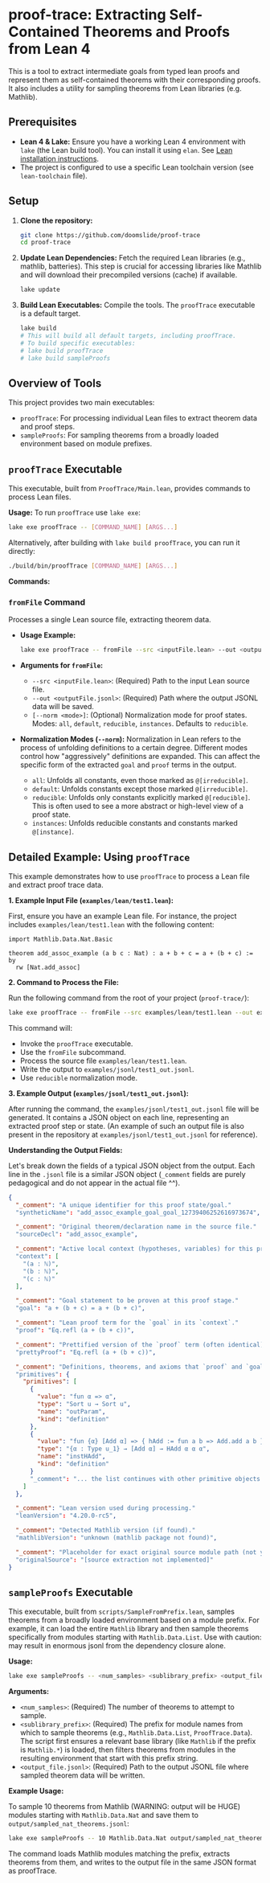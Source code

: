 # proof-trace: Extracting Self-Contained Theorems and Proofs from Lean 4

This is a tool to extract intermediate goals from typed lean proofs and represent them as self-contained theorems with their corresponding proofs. It also includes a utility for sampling theorems from Lean libraries (e.g. Mathlib).

## Prerequisites

*   **Lean 4 & Lake:** Ensure you have a working Lean 4 environment with `lake` (the Lean build tool). You can install it using `elan`. See [Lean installation instructions](https://leanprover-community.github.io/install/linux.html).
*   The project is configured to use a specific Lean toolchain version (see `lean-toolchain` file).

## Setup

1.  **Clone the repository:**
    ```bash
    git clone https://github.com/doomslide/proof-trace
    cd proof-trace
    ```

2.  **Update Lean Dependencies:** Fetch the required Lean libraries (e.g., mathlib, batteries). This step is crucial for accessing libraries like Mathlib and will download their precompiled versions (cache) if available.
    ```bash
    lake update
    ```

3.  **Build Lean Executables:** Compile the tools. The `proofTrace` executable is a default target.
    ```bash
    lake build
    # This will build all default targets, including proofTrace.
    # To build specific executables:
    # lake build proofTrace
    # lake build sampleProofs
    ```

## Overview of Tools

This project provides two main executables:
*   `proofTrace`: For processing individual Lean files to extract theorem data and proof steps.
*   `sampleProofs`: For sampling theorems from a broadly loaded environment based on module prefixes.

## `proofTrace` Executable

This executable, built from `ProofTrace/Main.lean`, provides commands to process Lean files.

**Usage:**
To run `proofTrace` use `lake exe`:
```bash
lake exe proofTrace -- [COMMAND_NAME] [ARGS...]
```
Alternatively, after building with `lake build proofTrace`, you can run it directly:
```bash
./build/bin/proofTrace [COMMAND_NAME] [ARGS...]
```

**Commands:**

### `fromFile` Command
Processes a single Lean source file, extracting theorem data.

*   **Usage Example:**
    ```bash
    lake exe proofTrace -- fromFile --src <inputFile.lean> --out <outputFile.jsonl> [--norm <mode>]
    ```
*   **Arguments for `fromFile`:**
    *   `--src <inputFile.lean>`: (Required) Path to the input Lean source file.
    *   `--out <outputFile.jsonl>`: (Required) Path where the output JSONL data will be saved.
    *   `[--norm <mode>]`: (Optional) Normalization mode for proof states. Modes: `all`, `default`, `reducible`, `instances`. Defaults to `reducible`.

*   **Normalization Modes (`--norm`):**
    Normalization in Lean refers to the process of unfolding definitions to a certain degree. Different modes control how "aggressively" definitions are expanded. This can affect the specific form of the extracted `goal` and `proof` terms in the output.
    *   `all`: Unfolds all constants, even those marked as `@[irreducible]`.
    *   `default`: Unfolds constants except those marked `@[irreducible]`.
    *   `reducible`: Unfolds only constants explicitly marked `@[reducible]`. This is often used to see a more abstract or high-level view of a proof state.
    *   `instances`: Unfolds reducible constants and constants marked `@[instance]`.

## Detailed Example: Using `proofTrace`

This example demonstrates how to use `proofTrace` to process a Lean file and extract proof trace data.

**1. Example Input File (`examples/lean/test1.lean`):**

First, ensure you have an example Lean file. For instance, the project includes `examples/lean/test1.lean` with the following content:

```lean
import Mathlib.Data.Nat.Basic

theorem add_assoc_example (a b c : Nat) : a + b + c = a + (b + c) := by
  rw [Nat.add_assoc]
```

**2. Command to Process the File:**

Run the following command from the root of your project (`proof-trace/`):
```bash
lake exe proofTrace -- fromFile --src examples/lean/test1.lean --out examples/jsonl/test1_out.jsonl --norm reducible
```

This command will:
*   Invoke the `proofTrace` executable.
*   Use the `fromFile` subcommand.
*   Process the source file `examples/lean/test1.lean`.
*   Write the output to `examples/jsonl/test1_out.jsonl`.
*   Use `reducible` normalization mode.

**3. Example Output (`examples/jsonl/test1_out.jsonl`):**

After running the command, the `examples/jsonl/test1_out.jsonl` file will be generated. It contains a JSON object on each line, representing an extracted proof step or state.
(An example of such an output file is also present in the repository at `examples/jsonl/test1_out.jsonl` for reference).

**Understanding the Output Fields:**

Let's break down the fields of a typical JSON object from the output. Each line in the `.jsonl` file is a similar JSON object (`_comment` fields are purely pedagogical and do not appear in the actual file ^^).

```json
{
  "_comment": "A unique identifier for this proof state/goal."
  "syntheticName": "add_assoc_example_goal_goal_12739406252616973674",

  "_comment": "Original theorem/declaration name in the source file."
  "sourceDecl": "add_assoc_example",

  "_comment": "Active local context (hypotheses, variables) for this proof state."
  "context": [
    "(a : ℕ)",
    "(b : ℕ)",
    "(c : ℕ)"
  ],

  "_comment": "Goal statement to be proven at this proof stage."
  "goal": "a + (b + c) = a + (b + c)",

  "_comment": "Lean proof term for the `goal` in its `context`."
  "proof": "Eq.refl (a + (b + c))",

  "_comment": "Prettified version of the `proof` term (often identical)."
  "prettyProof": "Eq.refl (a + (b + c))",

  "_comment": "Definitions, theorems, and axioms that `proof` and `goal` depend on."
  "primitives": {
    "primitives": [
      {
        "value": "fun α => α",
        "type": "Sort u → Sort u",
        "name": "outParam",
        "kind": "definition"
      },
      {
        "value": "fun {α} [Add α] => { hAdd := fun a b => Add.add a b }",
        "type": "{α : Type u_1} → [Add α] → HAdd α α α",
        "name": "instHAdd",
        "kind": "definition"
      }
      "_comment": "... the list continues with other primitive objects..."
    ]
  },

  "_comment": "Lean version used during processing."
  "leanVersion": "4.20.0-rc5",

  "_comment": "Detected Mathlib version (if found)."
  "mathlibVersion": "unknown (mathlib package not found)",

  "_comment": "Placeholder for exact original source module path (not yet implemented)."
  "originalSource": "[source extraction not implemented]"
}
```

## `sampleProofs` Executable

This executable, built from `scripts/SampleFromPrefix.lean`, samples theorems from a broadly loaded environment based on a module prefix. For example, it can load the entire `Mathlib` library and then sample theorems specifically from modules starting with `Mathlib.Data.List`. Use with caution: may result in enormous jsonl from the dependency closure alone.

**Usage:**
```bash
lake exe sampleProofs -- <num_samples> <sublibrary_prefix> <output_file.jsonl>
```

**Arguments:**

*   `<num_samples>`: (Required) The number of theorems to attempt to sample.
*   `<sublibrary_prefix>`: (Required) The prefix for module names from which to sample theorems (e.g., `Mathlib.Data.List`, `ProofTrace.Data`). The script first ensures a relevant base library (like `Mathlib` if the prefix is `Mathlib.*`) is loaded, then filters theorems from modules in the resulting environment that start with this prefix string.
*   `<output_file.jsonl>`: (Required) Path to the output JSONL file where sampled theorem data will be written.

**Example Usage:**

To sample 10 theorems from Mathlib (WARNING: output will be HUGE) modules starting with `Mathlib.Data.Nat` and save them to `output/sampled_nat_theorems.jsonl`:
```bash
lake exe sampleProofs -- 10 Mathlib.Data.Nat output/sampled_nat_theorems.jsonl
```
The command loads Mathlib modules matching the prefix, extracts theorems from them, and writes to the output file in the same JSON format as proofTrace.